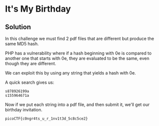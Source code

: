 # It's My Birthday

## Solution

In this challenge we must find 2 pdf files that are different but produce the same MD5 hash. 

PHP has a vulnerability where if a hash beginning with 0e is compared to another one that starts with 0e, they are evaluated to be the same, even though they are different.

We can exploit this by using any string that yields a hash with 0e. 

A quick search gives us: 
```
s878926199a
s155964671a
```
Now if we put each string into a pdf file, and then submit it, we'll get our birthday invitation. 

```
picoCTF{c0ngr4ts_u_r_1nv1t3d_5c8c5ce2}
```